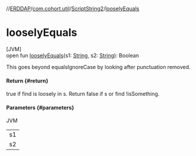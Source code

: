 //[ERDDAP](../../../index.md)/[com.cohort.util](../index.md)/[ScriptString2](index.md)/[looselyEquals](loosely-equals.md)

# looselyEquals

[JVM]\
open fun [looselyEquals](loosely-equals.md)(s1: [String](https://docs.oracle.com/en/java/javase/21/docs/api/java.base/java/lang/String.html), s2: [String](https://docs.oracle.com/en/java/javase/21/docs/api/java.base/java/lang/String.html)): Boolean

This goes beyond equalsIgnoreCase by looking after punctuation removed.

#### Return {#return}

true if find is loosely in s. Return false if s or find !isSomething.

#### Parameters {#parameters}

JVM

| |
|---|
| s1 |
| s2 |